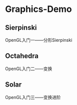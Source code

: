 # Graphics-Demo

## Sierpinski
OpenGL入门一——分形Sierpinski

## Octahedra
OpenGL入门二——变换

## Solar
OpenGL入门三——变换进阶
